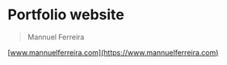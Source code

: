 # Portfolio website

> Mannuel Ferreira

[www.mannuelferreira.com](https://www.mannuelferreira.com)
